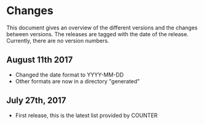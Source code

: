 # Changes
This document gives an overview of the different versions and the changes between versions.
The releases are tagged with the date of the release. Currently, there are no version numbers.

## August 11th 2017
- Changed the date format to YYYY-MM-DD
- Other formats are now in a directory "generated"
## July 27th, 2017
- First release, this is the latest list provided by COUNTER


